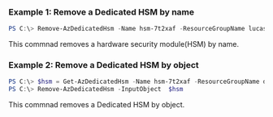 ### Example 1: Remove a Dedicated HSM by name
```powershell
PS C:\> Remove-AzDedicatedHsm -Name hsm-7t2xaf -ResourceGroupName lucas-manual-test

```

This commnad removes a hardware security module(HSM) by name.

### Example 2: Remove a Dedicated HSM  by object
```powershell
PS C:\> $hsm = Get-AzDedicatedHsm -Name hsm-7t2xaf -ResourceGroupName dedicatedhsm-rg-n359cz
PS C:\> Remove-AzDedicatedHsm -InputObject  $hsm

```

This commnad removes a Dedicated HSM by object.

